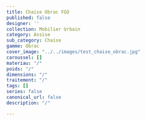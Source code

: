 ```yaml
---
title: Chaise Obrac FGO
published: false
designer: ''
collection: Mobilier Urbain
category: Assise
sub_category: Chaise
gamme: Obrac
cover_image: "../../images/test_chaise_obrac.jpg"
caroussel: []
materiau: "/"
poids: "/"
dimensions: "/"
traitement: "/"
tags: []
series: false
canonical_url: false
description: "/"

---
```

